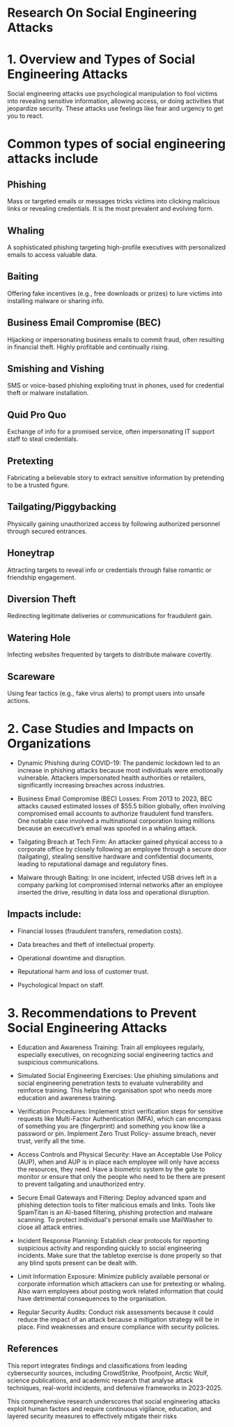 # Research On Social Engineering Attacks  
 
# 1. Overview and Types of Social Engineering Attacks 

Social engineering attacks use psychological manipulation to fool victims into revealing sensitive information, allowing access, or doing activities that jeopardize security. These attacks use feelings like fear and urgency to get you to react. 
 
# Common types of social engineering attacks include 
## Phishing

Mass or targeted emails or messages tricks victims into clicking malicious links or revealing credentials. It is the most prevalent and evolving form. 

## Whaling 

A sophisticated phishing targeting high-profile executives with personalized emails to access valuable data. 

## Baiting 

Offering fake incentives (e.g., free downloads or prizes) to lure victims into installing malware or sharing info. 

## Business Email Compromise (BEC)

Hijacking or impersonating business emails to commit fraud, often resulting in financial theft. Highly profitable and continually rising. 

## Smishing and Vishing 

SMS or voice-based phishing exploiting trust in phones, used for credential theft or malware installation. 

## Quid Pro Quo 

Exchange of info for a promised service, often impersonating IT support staff to steal credentials. 

## Pretexting 

Fabricating a believable story to extract sensitive information by pretending to be a trusted figure. 

## Tailgating/Piggybacking 

Physically gaining unauthorized access by following authorized personnel through secured entrances. 

## Honeytrap 

Attracting targets to reveal info or credentials through false romantic or friendship engagement. 

## Diversion Theft 

Redirecting legitimate deliveries or communications for fraudulent gain. 

## Watering Hole 

Infecting websites frequented by targets to distribute malware covertly. 

## Scareware 

Using fear tactics (e.g., fake virus alerts) to prompt users into unsafe actions. 

 
# 2. Case Studies and Impacts on Organizations 

* Dynamic Phishing during COVID-19: The pandemic lockdown led to an increase in phishing attacks because most individuals were emotionally vulnerable. Attackers impersonated health authorities or retailers, significantly increasing breaches across industries. 

* Business Email Compromise (BEC) Losses: From 2013 to 2023, BEC attacks caused estimated losses of $55.5 billion globally, often involving compromised email accounts to authorize fraudulent fund transfers. One notable case involved a multinational corporation losing millions because an executive’s email was spoofed in a whaling attack. 

* Tailgating Breach at Tech Firm: An attacker gained physical access to a corporate office by closely following an employee through a secure door (tailgating), stealing sensitive hardware and confidential documents, leading to reputational damage and regulatory fines. 

* Malware through Baiting: In one incident, infected USB drives left in a company parking lot compromised internal networks after an employee inserted the drive, resulting in data loss and operational disruption. 

## Impacts include: 

* Financial losses (fraudulent transfers, remediation costs). 

* Data breaches and theft of intellectual property. 

* Operational downtime and disruption. 

* Reputational harm and loss of customer trust. 

* Psychological Impact on staff. 
 

# 3. Recommendations to Prevent Social Engineering Attacks 

* Education and Awareness Training: Train all employees regularly, especially executives, on recognizing social engineering tactics and suspicious communications. 

* Simulated Social Engineering Exercises: Use phishing simulations and social engineering penetration tests to evaluate vulnerability and reinforce training. This helps the organisation spot who needs more education and awareness training. 

* Verification Procedures: Implement strict verification steps for sensitive requests like Multi-Factor Authentication (MFA), which can encompass of something you are (fingerprint) and something you know like a password or pin. Implement Zero Trust Policy- assume breach, never trust, verify all the time. 

* Access Controls and Physical Security: Have an Acceptable Use Policy (AUP), when and AUP is in place each employee will only have access the resources, they need. Have a biometric system by the gate to monitor or ensure that only the people who need to be there are present to prevent tailgating and unauthorized entry. 

* Secure Email Gateways and Filtering: Deploy advanced spam and phishing detection tools to filter malicious emails and links. Tools like SpamTitan is an AI-based filtering, phishing protection and malware scanning. To protect individual's personal emails use MailWasher to close all attack entries. 

* Incident Response Planning: Establish clear protocols for reporting suspicious activity and responding quickly to social engineering incidents. Make sure that the tabletop exercise is done properly so that any blind spots present can be dealt with. 

* Limit Information Exposure: Minimize publicly available personal or corporate information which attackers can use for pretexting or whaling. Also warn employees about posting work related information that could have detrimental consequences to the organisation. 

* Regular Security Audits: Conduct risk assessments because it could reduce the impact of an attack because a mitigation strategy will be in place. Find weaknesses and ensure compliance with security policies.  
 
 
## References 

This report integrates findings and classifications from leading cybersecurity sources, including CrowdStrike, Proofpoint, Arctic Wolf, science publications, and academic research that analyse attack techniques, real-world incidents, and defensive frameworks in 2023-2025. 

This comprehensive research underscores that social engineering attacks exploit human factors and require continuous vigilance, education, and layered security measures to effectively mitigate their risks
